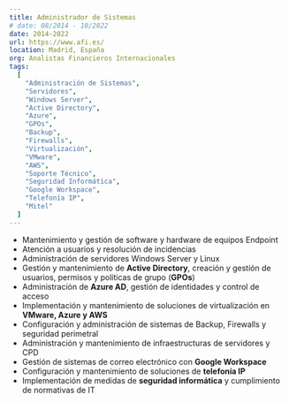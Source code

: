 ```yaml
---
title: Administrador de Sistemas
# date: 08/2014 - 10/2022
date: 2014-2022
url: https://www.afi.es/
location: Madrid, España
org: Analistas Financieros Internacionales
tags: 
  [
    "Administración de Sistemas",
    "Servidores",
    "Windows Server",
    "Active Directory",
    "Azure",
    "GPOs",
    "Backup",
    "Firewalls",
    "Virtualización",
    "VMware",
    "AWS",
    "Soporte Técnico",
    "Seguridad Informática",
    "Google Workspace",
    "Telefonía IP",
    "Mitel"
  ]
---
```


- Mantenimiento y gestión de software y hardware de equipos Endpoint  
- Atención a usuarios y resolución de incidencias  
- Administración de servidores Windows Server y Linux  
- Gestión y mantenimiento de **Active Directory**, creación y gestión de usuarios, permisos y políticas de grupo (**GPOs**)  
- Administración de **Azure AD**, gestión de identidades y control de acceso  
- Implementación y mantenimiento de soluciones de virtualización en **VMware, Azure y AWS**  
- Configuración y administración de sistemas de Backup, Firewalls y seguridad perimetral  
- Administración y mantenimiento de infraestructuras de servidores y CPD  
- Gestión de sistemas de correo electrónico con **Google Workspace**  
- Configuración y mantenimiento de soluciones de **telefonía IP**  
- Implementación de medidas de **seguridad informática** y cumplimiento de normativas de IT  
